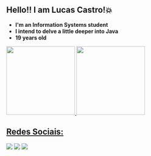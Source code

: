 ## Hello!! I am Lucas Castro!💥

- **I'm an Information Systems student** 
- **I intend to delve a little deeper into Java**
- **19 years old**

<div>
  <a href="https://github.com/LucasCastroo">
  <img height="180em" src="https://github-readme-stats.vercel.app/api?username=LucasCastroo&show_icons=true&theme=codeSTACKr&include_all_commits=true&count_private=true"/>
  
  <img height="180em" src="https://github-readme-stats.vercel.app/api/top-langs/?username=LucasCastroo&layout=compact&langs_count=7&theme=codeSTACKr"/>
</div>
  
  ## Redes Sociais:
   
  <a href="https://instagram.com/lucass_castro063" target="_blank"><img src="https://img.shields.io/badge/-Instagram-%23E4405F?style=for-the-badge&logo=instagram&logoColor=white" target="_blank"></a>
   <a href = "mailto:lucascastropmw@gmail.com"><img src="https://img.shields.io/badge/-Gmail-%23333?style=for-the-badge&logo=gmail&logoColor=white" target="_blank"></a>
  <a href="https://www.linkedin.com/in/lucas-castro-942044211/" target="_blank"><img src="https://img.shields.io/badge/-LinkedIn-%230077B5?style=for-the-badge&logo=linkedin&logoColor=white" target="_blank"></a>
  
